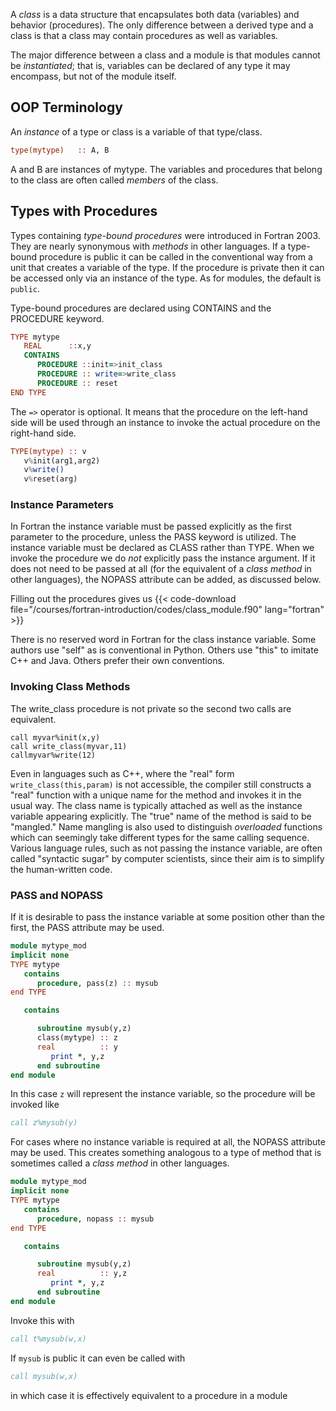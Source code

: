 A _class_ is a data structure that encapsulates both data (variables) and behavior (procedures).  The only difference between a derived type and a class is that a class may contain procedures as well as variables.

The major difference between a class and a module is that modules cannot be _instantiated_; that is, variables can be declared of any type it may encompass, but not of the module itself.

## OOP Terminology

An _instance_ of a type or class is a variable of that type/class.
```fortran
type(mytype)   :: A, B
```
A and B are instances of mytype.
The variables and procedures that belong to the class are often called _members_ of the class.

## Types with Procedures

Types containing _type-bound procedures_ were introduced in Fortran 2003.  They are nearly synonymous with _methods_ in other languages.
If a type-bound procedure is public it can be called in the conventional way from a unit that creates a variable of the type.
If the procedure is private then it can be accessed only via an instance of the type.
As for modules, the default is `public`.  

Type-bound procedures are declared using CONTAINS and the PROCEDURE keyword.
```fortran
TYPE mytype
   REAL      ::x,y
   CONTAINS
      PROCEDURE ::init=>init_class
      PROCEDURE :: write=>write_class
      PROCEDURE :: reset
END TYPE
```
The `=>` operator is optional.  It means that the procedure on the left-hand side will be used through an instance to invoke the actual procedure on the right-hand side.
```fortran
TYPE(mytype) :: v
   v%init(arg1,arg2)
   v%write()
   v%reset(arg)
```

### Instance Parameters

In Fortran the instance variable must be passed explicitly as the first parameter to the procedure, unless the PASS keyword is utilized.
The instance variable must be declared as CLASS rather than TYPE.
When we invoke the procedure we do _not_ explicitly pass the instance argument.
If it does not need to be passed at all (for the equivalent of a _class method_ in other languages), the NOPASS attribute can be added, as discussed below.

Filling out the procedures gives us
{{< code-download file="/courses/fortran-introduction/codes/class_module.f90" lang="fortran" >}}

There is no reserved word in Fortran for the class instance variable.  Some authors use "self" as is conventional in Python.  Others use "this" to imitate C++ and Java.  Others prefer their own conventions.

### Invoking Class Methods

The write_class procedure is not private so the second two calls are equivalent.
```
call myvar%init(x,y)
call write_class(myvar,11)
callmyvar%write(12)
```
Even in languages such as C++, where the "real" form `write_class(this,param)` is not accessible, the compiler still constructs a "real" function with a unique name for the method and invokes it in the usual way.  The class name is typically attached as well as the instance variable appearing explicitly.  The "true" name of the method is said to be "mangled."  Name mangling is also used to distinguish _overloaded_ functions which can seemingly take different types for the same calling sequence.  Various language rules, such as not passing the instance variable, are often called "syntactic sugar" by computer scientists, since their aim is to simplify the human-written code.

### PASS and NOPASS

If it is desirable to pass the instance variable at some position other than the first, the PASS attribute may be used.

```fortran
module mytype_mod
implicit none
TYPE mytype
   contains
      procedure, pass(z) :: mysub
end TYPE

   contains

      subroutine mysub(y,z)
      class(mytype) :: z
      real          :: y
         print *, y,z
      end subroutine
end module
```
In this case `z` will represent the instance variable, so the procedure will be invoked like
```fortran
call z%mysub(y)
```

For cases where no instance variable is required at all, the NOPASS attribute may be used.  This creates something analogous to a type of method that is sometimes called a _class method_ in other languages.
```fortran
module mytype_mod
implicit none
TYPE mytype
   contains
      procedure, nopass :: mysub
end TYPE

   contains

      subroutine mysub(y,z)
      real          :: y,z
         print *, y,z
      end subroutine
end module
```
Invoke this with
```fortran
call t%mysub(w,x)
```
If `mysub` is public it can even be called with
```fortran
call mysub(w,x)
```
in which case it is effectively equivalent to a procedure in a module  
